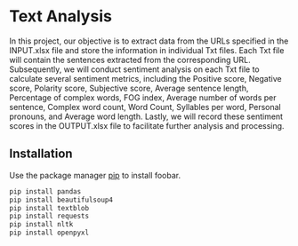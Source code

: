 
# Text Analysis

In this project, our objective is to extract data from the URLs specified in the INPUT.xlsx file and store the information in individual Txt files. Each Txt file will contain the sentences extracted from the corresponding URL. Subsequently, we will conduct sentiment analysis on each Txt file to calculate several sentiment metrics, including the Positive score, Negative score, Polarity score, Subjective score, Average sentence length, Percentage of complex words, FOG index, Average number of words per sentence, Complex word count, Word Count, Syllables per word, Personal pronouns, and Average word length. Lastly, we will record these sentiment scores in the OUTPUT.xlsx file to facilitate further analysis and processing.


## Installation

Use the package manager [pip](https://pip.pypa.io/en/stable/) to install foobar.

```bash
pip install pandas
pip install beautifulsoup4
pip install textblob
pip install requests
pip install nltk
pip install openpyxl
```
    
